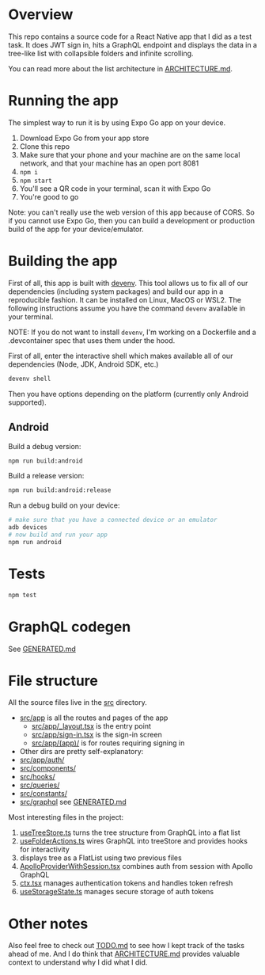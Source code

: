 # Overview

This repo contains a source code for a React Native app that I did as a test task.
It does JWT sign in, hits a GraphQL endpoint and displays the data in a tree-like list with collapsible folders and infinite scrolling.

You can read more about the list architecture in [ARCHITECTURE.md](/ARCHITECTURE.md).

# Running the app

The simplest way to run it is by using Expo Go app on your device.

1. Download Expo Go from your app store
1. Clone this repo
1. Make sure that your phone and your machine are on the same local network, and that your machine has an open port 8081
1. `npm i`
1. `npm start`
1. You'll see a QR code in your terminal, scan it with Expo Go
1. You're good to go

Note: you can't really use the web version of this app because of CORS. So if you cannot use Expo Go, then you can build a development or production build of the app for your device/emulator.

# Building the app

First of all, this app is built with [devenv](https://devenv.sh/). This tool allows us to fix all of our dependencies (including system packages) and build our app in a reproducible fashion. It can be installed on Linux, MacOS or WSL2. The following instructions assume you have the command `devenv` available in your terminal.

NOTE: If you do not want to install `devenv`, I'm working on a Dockerfile and a .devcontainer spec that uses them under the hood.

First of all, enter the interactive shell which makes available all of our dependencies (Node, JDK, Android SDK, etc.)

```bash
devenv shell
```

Then you have options depending on the platform (currently only Android supported).

## Android

Build a debug version:
```bash
npm run build:android
```

Build a release version:
```bash
npm run build:android:release
```

Run a debug build on your device:
```bash
# make sure that you have a connected device or an emulator
adb devices
# now build and run your app
npm run android
```

# Tests

```bash
npm test
```

# GraphQL codegen

See [GENERATED.md](/src/graphql/GENERATED.md)

# File structure

All the source files live in the [src](src/) directory.

- [src/app](/src/app/) is all the routes and pages of the app
    - [src/app/_layout.tsx](/src/app/_layout.tsx) is the entry point
    - [src/app/sign-in.tsx](/src/app/sign-in.tsx) is the sign-in screen
    - [src/app/(app)/](/src/app/(app)/) is for routes requiring signing in
- Other dirs are pretty self-explanatory:
- [src/app/auth/](/src/app/auth/)
- [src/components/](/src/components/)
- [src/hooks/](/src/hooks/)
- [src/queries/](/src/queries/)
- [src/constants/](/src/constants/)
- [src/graphql](/src/graphql) see [GENERATED.md](/src/graphql/GENERATED.md)

Most interesting files in the project:

1. [useTreeStore.ts](/src/hooks/useTreeStore.ts) turns the tree structure from GraphQL into a flat list
1. [useFolderActions.ts](/src/hooks/useFolderActions.ts) wires GraphQL into treeStore and provides hooks for interactivity
1. [](/src/components/TreeView.tsx) displays tree as a FlatList using two previous files
1. [ApolloProviderWithSession.tsx](/src/components/ApolloProviderWithSession.tsx) combines auth from session with Apollo GraphQL
1. [ctx.tsx](/src/auth/ctx.tsx) manages authentication tokens and handles token refresh
1. [useStorageState.ts](/src/auth/useStorageState.ts) manages secure storage of auth tokens

# Other notes

Also feel free to check out [TODO.md](/TODO.md) to see how I kept track of the tasks ahead of me. And I do think that [ARCHITECTURE.md](/ARCHITECTURE.md) provides valuable context to understand why I did what I did.
